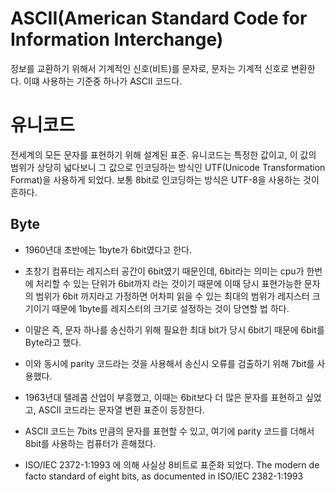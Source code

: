 # ASCII(American Standard Code for Information Interchange)

정보를 교환하기 위해서 기계적인 신호(비트)를 문자로, 문자는 기계적 신호로 변환한다. 이떄 사용하는 기준중 하나가 ASCII 코드다.

# 유니코드
전세계의 모든 문자를 표현하기 위해 설계된 표준.
유니코드는 특정한 값이고, 이 값의 범위가 상당히 넓다보니 그 값으로 인코딩하는 방식인 UTF(Unicode Transformation Format)을 사용하게 되었다. 보통 8bit로 인코딩하는 방식은 UTF-8을 사용하는 것이 흔하다.

## Byte

- 1960년대 초반에는 1byte가 6bit였다고 한다.
- 초창기 컴퓨터는 레지스터 공간이 6bit였기 때문인데, 6bit라는 의미는 cpu가 한번에 처리할 수 있는 단위가 6bit까지 라는 것이기 때문에 이때 당시 표현가능한 문자의 범위가 6bit 까지라고 가정하면 어차피 읽을 수 있는 최대의 범위가 레지스터 크기이기 때문에 1byte를 레지스터의 크기로 설정하는 것이 당연할 법 하다.
- 이말은 즉, 문자 하나를 송신하기 위해 필요한 최대 bit가 당시 6bit기 때문에 6bit를 Byte라고 했다.
- 이와 동시에 parity 코드라는 것을 사용해서 송신시 오류를 검출하기 위해 7bit를 사용했다.
- 1963년대 텔레콤 산업이 부흥했고, 이때는 6bit보다 더 많은 문자를 표현하고 싶었고, ASCII 코드라는 문자열 변환 표준이 등장한다.
- ASCII 코드는 7bits 만큼의 문자를 표현할 수 있고, 여기에 parity 코드를 더해서 8bit를 사용하는 컴퓨터가 흔해졌다.

- ISO/IEC 2372-1:1993 에 의해 사실상 8비트로 표준화 되었다. The modern de facto standard of eight bits, as documented in ISO/IEC 2382-1:1993

